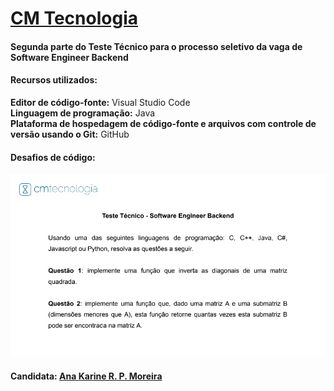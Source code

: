 # [CM Tecnologia](https://cmtecnologia.com.br/) 

#### Segunda parte do Teste Técnico para o processo seletivo da vaga de Software Engineer Backend

#### Recursos utilizados: 
**Editor de código-fonte:** Visual Studio Code<br />
**Linguagem de programação:** Java<br />
**Plataforma de hospedagem de código-fonte e arquivos com controle de versão usando o Git:** GitHub

#### Desafios de código:
![questões](questoes.png)

#### Candidata: [Ana Karine R. P. Moreira](https://www.linkedin.com/in/moreirakarine/)